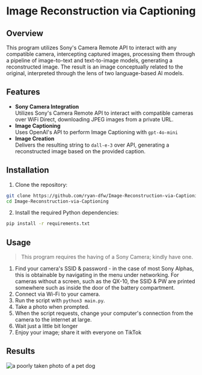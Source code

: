 # Image Reconstruction via Captioning

## Overview

This program utilizes Sony's Camera Remote API to interact with any compatible camera,
intercepting captured images, processing them through a pipeline of image-to-text 
and text-to-image models, generating a reconstructed image.
The result is an image conceptually related to the original, interpreted through the lens
of two language-based AI models.

## Features

- **Sony Camera Integration**  
  Utilizes Sony's Camera Remote API to interact with compatible cameras over WiFi Direct, downloading JPEG images from a private URL.
- **Image Captioning**  
Uses OpenAI's API to perform Image Captioning with `gpt-4o-mini`
- **Image Creation**  
Delivers the resulting string to `dall-e-3` over API, generating a reconstructed image based on the provided caption.

## Installation

1. Clone the repository:
```bash
git clone https://github.com/ryan-dfw/Image-Reconstruction-via-Captioning.git
cd Image-Reconstruction-via-Captioning
```
2. Install the required Python dependencies:
```bash
pip install -r requirements.txt
```

## Usage
> This program requires the having of a Sony Camera; kindly have one.
1. Find your camera's SSID & password - in the case of most Sony Alphas, this is obtainable by navigating in the menu under networking. For cameras without a screen, such as the QX-10, the SSID & PW are printed somewhere such as inside the door of the battery compartment.
2. Connect via Wi-Fi to your camera.
3. Run the script with `python3 main.py`.
4. Take a photo when prompted.
5. When the script requests, change your computer's connection from the camera to the internet at large.
6. Wait just a little bit longer
7. Enjoy your image; share it with everyone on TikTok

## Results

<div>
  <img src="img/sample_in.jpg" alt="a poorly taken photo of a pet dog">
</div>